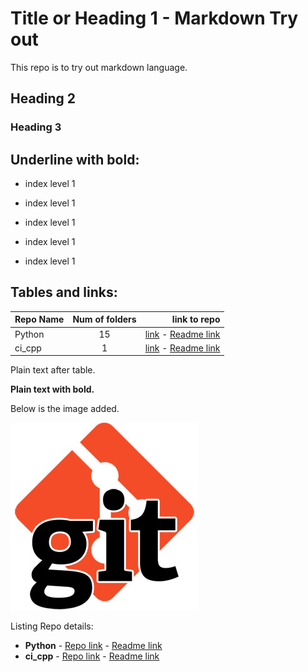 # Title or Heading 1 - Markdown Try out
This repo is to try out markdown language.


## Heading 2


### Heading 3


Underline with bold:
--------------------
- index level 1

- index level 1

- index level 1

- index level 1

- index level 1


Tables and links:
-----------------
| Repo Name | Num of folders | link to repo |
| --------- |:--------------:| ------------:|
| Python    |       15       | [link](https://github.com/dhanraju/python) - [Readme link](https://github.com/dhanraju/python/blob/master/README.md)|
| ci_cpp    |       1        | [link](https://github.com/dhanraju/ci_cpp) - [Readme link](https://github.com/dhanraju/ci_cpp/blob/master/README.md)|

Plain text after table.

**Plain text with bold.**

Below is the image added.

![Alt](./Beginners_guide_setting_up-git.jpg)

Listing Repo details:
- __Python__ - [Repo link](https://github.com/dhanraju/python) - [Readme link](https://github.com/dhanraju/python/blob/master/README.md)
- __ci_cpp__ - [Repo link](https://github.com/dhanraju/ci_cpp) - [Readme link](https://github.com/dhanraju/ci_cpp/blob/master/README.md)